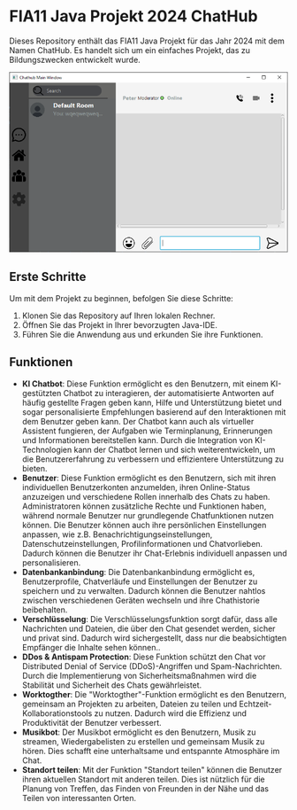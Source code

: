 # FIA11 Java Projekt 2024 ChatHub

Dieses Repository enthält das FIA11 Java Projekt für das Jahr 2024 mit dem Namen ChatHub. Es handelt sich um ein einfaches Projekt, das zu Bildungszwecken entwickelt wurde.

![mainChat.PNG](src%2Fmain%2Fresources%2Fimg%2FmainChat.PNG)

## Erste Schritte

Um mit dem Projekt zu beginnen, befolgen Sie diese Schritte:

1. Klonen Sie das Repository auf Ihren lokalen Rechner.
2. Öffnen Sie das Projekt in Ihrer bevorzugten Java-IDE.
3. Führen Sie die Anwendung aus und erkunden Sie ihre Funktionen.

## Funktionen

- **KI Chatbot**: Diese Funktion ermöglicht es den Benutzern, mit einem KI-gestützten Chatbot zu interagieren, der automatisierte Antworten auf häufig gestellte Fragen geben kann, Hilfe und Unterstützung bietet und sogar personalisierte Empfehlungen basierend auf den Interaktionen mit dem Benutzer geben kann. 
    Der Chatbot kann auch als virtueller Assistent fungieren, der Aufgaben wie Terminplanung, Erinnerungen und Informationen bereitstellen kann. Durch die Integration von KI-Technologien kann der Chatbot lernen und sich weiterentwickeln, um die Benutzererfahrung zu verbessern und effizientere Unterstützung zu bieten.
- **Benutzer**: Diese Funktion ermöglicht es den Benutzern, sich mit ihren individuellen Benutzerkonten anzumelden, ihren Online-Status anzuzeigen und verschiedene Rollen innerhalb des Chats zu haben. 
    Administratoren können zusätzliche Rechte und Funktionen haben, während normale Benutzer nur grundlegende Chatfunktionen nutzen können. Die Benutzer können auch ihre persönlichen Einstellungen anpassen, wie z.B. Benachrichtigungseinstellungen, Datenschutzeinstellungen, Profilinformationen und Chatvorlieben. Dadurch können die Benutzer ihr Chat-Erlebnis individuell anpassen und personalisieren.
- **Datenbankanbindung**: Die Datenbankanbindung ermöglicht es, Benutzerprofile, Chatverläufe und Einstellungen der Benutzer zu speichern und zu verwalten. 
    Dadurch können die Benutzer nahtlos zwischen verschiedenen Geräten wechseln und ihre Chathistorie beibehalten.
- **Verschlüsselung**: Die Verschlüsselungsfunktion sorgt dafür, dass alle Nachrichten und Dateien, die über den Chat gesendet werden, sicher und privat sind. 
    Dadurch wird sichergestellt, dass nur die beabsichtigten Empfänger die Inhalte sehen können..
- **DDos & Antispam Protection**: Diese Funktion schützt den Chat vor Distributed Denial of Service (DDoS)-Angriffen und Spam-Nachrichten. 
    Durch die Implementierung von Sicherheitsmaßnahmen wird die Stabilität und Sicherheit des Chats gewährleistet.
- **Worktogther**: Die "Worktogther"-Funktion ermöglicht es den Benutzern, gemeinsam an Projekten zu arbeiten, Dateien zu teilen und Echtzeit-Kollaborationstools zu nutzen. 
    Dadurch wird die Effizienz und Produktivität der Benutzer verbessert.
- **Musikbot**: Der Musikbot ermöglicht es den Benutzern, Musik zu streamen, Wiedergabelisten zu erstellen und gemeinsam Musik zu hören. 
    Dies schafft eine unterhaltsame und entspannte Atmosphäre im Chat.
- **Standort teilen**: Mit der Funktion "Standort teilen" können die Benutzer ihren aktuellen Standort mit anderen teilen. 
    Dies ist nützlich für die Planung von Treffen, das Finden von Freunden in der Nähe und das Teilen von interessanten Orten.
